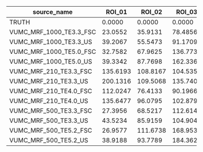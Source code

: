 |  source_name  |  ROI_01  |  ROI_02  |  ROI_03  |  ROI_04  |  ROI_05  |  ROI_06  |  ROI_07  |  ROI_08  |  ROI_09  |  ROI_10  |  ROI_11  |  ROI_12  |  ROI_13  |  ROI_14  |
|---------------|------------|------------|------------|------------|------------|------------|------------|------------|------------|------------|------------|------------|------------|------------|
|  TRUTH  |  0.0000  |  0.0000  |  0.0000  |  0.0000  |  0.0000  |  0.0000  |  0.0000  |  0.0000  |  0.0000  |  0.0000  |  0.0000  |  0.0000  |  0.0000  |  0.0000  |
|  VUMC_MRF_1000_TE3.3_FSC  |  23.0552  |  35.9131  |  78.4856  |  89.0678  |  69.9177  |  31.2285  |  52.2089  |  73.5969  |  50.2870  |  38.9423  |  10.4397  |  9.6403  |  8.4146  |  11.9016  |
|  VUMC_MRF_1000_TE3.3_US  |  39.2067  |  55.5473  |  91.1709  |  94.7880  |  90.1608  |  54.0847  |  58.4631  |  92.1575  |  73.1336  |  51.3325  |  15.3849  |  11.3376  |  7.7198  |  12.0707  |
|  VUMC_MRF_1000_TE5.0_FSC  |  32.7582  |  67.9625  |  136.7731  |  156.2639  |  77.9084  |  77.6790  |  132.5434  |  154.8913  |  102.2944  |  53.6518  |  32.3084  |  25.0409  |  24.1791  |  113.2306  |
|  VUMC_MRF_1000_TE5.0_US  |  39.3342  |  87.7698  |  162.3366  |  171.3008  |  92.9538  |  99.3118  |  132.2726  |  152.0844  |  109.1620  |  56.6016  |  38.3032  |  34.6281  |  25.0311  |  91.8964  |
|  VUMC_MRF_210_TE3.3_FSC  |  135.6193  |  108.8167  |  104.5353  |  173.1442  |  186.2489  |  215.2443  |  111.2227  |  39.7334  |  22.7280  |  14.4827  |  4.2558  |  6.3257  |  9.8984  |  8.9990  |
|  VUMC_MRF_210_TE3.3_US  |  200.1316  |  109.5068  |  135.7404  |  107.1769  |  89.0468  |  90.2760  |  69.7569  |  20.3462  |  13.5604  |  15.7536  |  11.5048  |  10.4787  |  12.1508  |  8.1812  |
|  VUMC_MRF_210_TE4.0_FSC  |  112.0247  |  76.4133  |  90.1966  |  167.4947  |  185.0968  |  205.8427  |  86.4223  |  31.4277  |  20.9272  |  15.2344  |  4.4363  |  6.5310  |  11.8136  |  8.5737  |
|  VUMC_MRF_210_TE4.0_US  |  135.6477  |  96.0795  |  102.8795  |  85.5218  |  83.6853  |  68.6486  |  38.3165  |  17.6193  |  13.5453  |  13.6600  |  11.1428  |  9.9936  |  15.4446  |  7.2588  |
|  VUMC_MRF_500_TE3.3_FSC  |  27.3956  |  68.5217  |  112.6147  |  137.9691  |  81.4366  |  32.3616  |  21.4350  |  36.3984  |  32.6342  |  18.5767  |  5.1532  |  5.1497  |  6.0321  |  4.9209  |
|  VUMC_MRF_500_TE3.3_US  |  43.5234  |  85.9159  |  104.9044  |  137.5053  |  71.6864  |  44.0948  |  24.9172  |  42.2365  |  36.5746  |  19.7297  |  7.4751  |  5.8007  |  6.5004  |  5.1497  |
|  VUMC_MRF_500_TE5.2_FSC  |  26.9577  |  111.6738  |  168.9535  |  199.0739  |  157.1517  |  47.5090  |  54.7095  |  91.7141  |  84.1836  |  46.7830  |  27.5492  |  18.6923  |  28.1564  |  8.9555  |
|  VUMC_MRF_500_TE5.2_US  |  38.9188  |  93.7789  |  184.3628  |  212.1582  |  157.5388  |  39.8535  |  59.3947  |  92.4906  |  84.0951  |  43.8837  |  32.5887  |  19.4289  |  25.4344  |  9.6002  |
